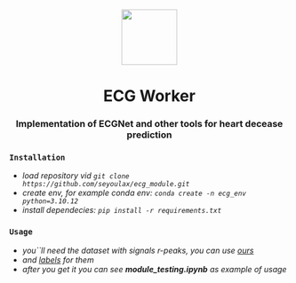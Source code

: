 <h3 align=center><img src="https://static.vecteezy.com/system/resources/thumbnails/014/550/486/small/heartbeat-graph-concept-of-helping-patients-and-exercising-for-health-png.png" width=100 /></h3>
<h1 align=center> ECG Worker </h1>
<h3 align=center> Implementation of ECGNet and other tools for heart decease prediction </h3>

### ``Installation``

- *load repository vid ```git clone https://github.com/seyoulax/ecg_module.git```*
- *create env, for example conda env: ``` conda create -n ecg_env python=3.10.12 ```*
- *install dependecies: ```pip install -r requirements.txt```*

### ``Usage``
- *you``ll need the dataset with signals r-peaks, you can use [ours](https://drive.google.com/file/d/1-35Q0GT0X5pM6icBYP9JQcMWGgb1dO5o/view?usp=sharing)*
- *and [labels](https://drive.google.com/file/d/1fZgmI1WSbITpixRqLzDTFWXliX0DA6fr/view?usp=sharing) for them*
- *after you get it you can see ***module_testing.ipynb*** as example of usage*
  
